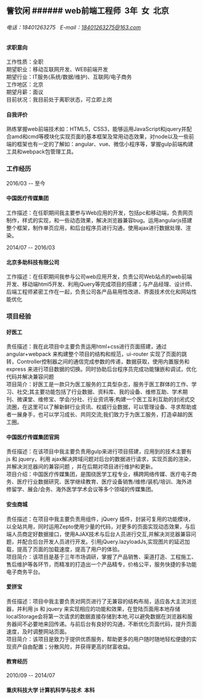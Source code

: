 ## 訾钦闲  ###### web前端工程师  3年  女  北京   </br>

###### 电话：18401263275   E-mail：18401263275@163.com 


#### 求职意向

工作性质：全职   </br>
期望职业：移动互联网开发、WEB前端开发   </br>
期望行业：IT服务(系统/数据/维护)、互联网/电子商务   </br>
工作地区：北京   </br>
期望月薪：面议   </br>
目前状况：我目前处于离职状态，可立即上岗

#### 自我评价
熟练掌握web前端技术如：HTML5，CSS3，能够运用JavaScript和jquery并配合amd和cmd等模块化实现页面的基本框架及常用动态效果，对node以及一些前端的框架也有一定的了解如：angular、vue、微信小程序等，掌握gulp前端构建工具和webpack包管理工具。

### 工作经历

2016/03 -- 至今

#### 中国医疗传媒集团
工作描述：在任职期间我主要参与Web应用的开发，包括pc和移动端，负责网页制作，样式的实现，和一些动态效果，解决浏览器兼容bug。运用angularjs搭建整个框架，制作单页应用，和后台程序员进行沟通，使用ajax进行数据处理、渲染。

2014/07 -- 2016/03

#### 北京多助科技有限公司
工作描述：在任职期间我参与公司web应用开发，负责公司Web站点的web前端开发、移动端html5开发、利用jQuery等完成项目的搭建；与产品经理、设计师、后端工程师紧密工作在一起，负责公司各产品易用性改进、界面技术优化和网站性能优化

### 项目经验

#### 好医工
责任描述：我在此项目中主要负责运用html+css进行页面搭建，通过angular+webpack 来构建整个项目的结构和规范，ui-router 实现了页面的跳转，Controller控制器之间的通信完成参数的传递，数据获取，使用内置服务和 express 来进行项目数据的切换。同时协助后台程序员完成功能镶嵌和调试，优化代码并解决兼容问题   </br>
项目简介：好医工是一款只为医工服务的工具型杂志，服务于医工群体的工作、学习、社交;其主要功能包括了行业数据、资料库、我的设备、维修互助、学术期刊、微课堂、维修宝、学会/分社、行业资讯等;构建一个医工互利互助的封闭式交流圈，在这里可以了解新鲜行业资讯、权威行业数据，可以管理设备、寻求帮助或者一展身手，也可以学习成长、共同交流;我们致力于为医工服务，打造卓越的医工圈。

#### 中国医疗传媒集团官网
责任描述：在该项目中我主要负责用gulp来进行项目搭建，应用到的技术主要有 js 和 jquery，利用 ajax解决跨域问题对后台的数据进行请求，实现页面的渲染，并解决浏览器间的兼容问题 ，并在后期对项目进行维护和更新。    </br>
项目介绍：中国医疗传媒集团，是围绕医学工程专业，横跨网络传媒、医疗电子商务、医疗行业数据研究、医学继续教育、医疗设备销售/维修/装机/培训、海外进修留学、展会/会务、海外医学学术会议等多个领域的传媒集团。

#### 安虫商城
责任描述：在项目中我主要负责用组件，jQuery 插件，封装可复用的功能模块，以全站共用，同时运用Zepto使用少量的代码，对更多的页面实现动态效果，与后端人员商定好数据接口，使用AJAX技术与后台人员进行交互,并解决浏览器兼容问题，并配合后台开发人员进行开发。引用jQuery.lazyloadJs,实现图片的延迟加载，提高了页面的加载速度，提高了用户的体验。   </br>
项目简介：该项目是基于三年市场调研，掌握了产品销售、渠道打造、工程施工、售后维护等各环节，而精准的打造出一个产品精专，价格公平，服务快捷的多功能电子商务平台。

#### 爱拼宝
责任描述：项目中我主要负责对网页进行了无兼容的结构布局，适应各大主流浏览器，并利用 js 和 jquery 来实现相应的功能和效果，在登陆页面用本地存储localStorage会将第一次请求的数据直接存储到本地,可以避免数据在浏览器和服务器间不必要地来回传递。与前后台有良好的沟通，不断优化页面代码，提升页面速度，及时调整网站页面。     </br>
项目简介：该项目是致力于提供优质服务，帮助更多的用户随时随地轻松便捷的实现资产自由配置；分散风险，并获得更高的财富收益。 

#### 教育经历

2010/09 -- 2014/07   
#### 重庆科技大学   计算机科学与技术   本科 
